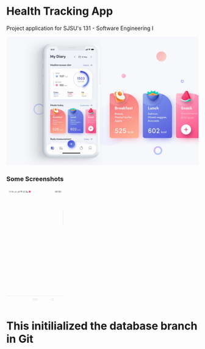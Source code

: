 # Health Tracking App 
Project application for SJSU's 131 - Software Engineering I

![Image](best_flutter_ui_templates/assets/fitness_app/fitness_app.png)

### Some Screenshots

<img src="images/fitness_app.gif" height="300em" />



# This initilialized the database branch in Git
